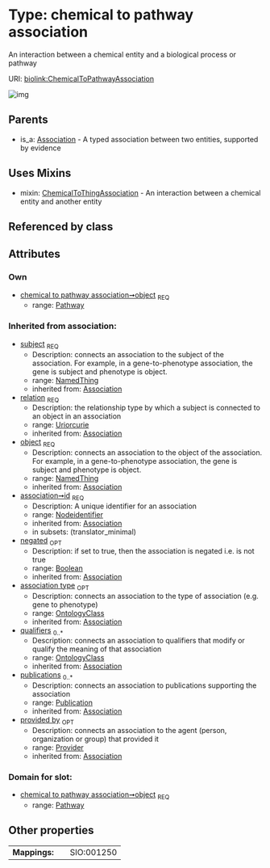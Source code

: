 
# Type: chemical to pathway association


An interaction between a chemical entity and a biological process or pathway

URI: [biolink:ChemicalToPathwayAssociation](https://w3id.org/biolink/vocab/ChemicalToPathwayAssociation)


![img](http://yuml.me/diagram/nofunky;dir:TB/class/\[Provider]<provided%20by(i)%200..1-%20\[ChemicalToPathwayAssociation&#124;relation(i):uriorcurie;id(i):nodeidentifier;negated(i):boolean%20%3F],%20\[Publication]<publications(i)%200..*-%20\[ChemicalToPathwayAssociation],%20\[OntologyClass]<qualifiers(i)%200..*-%20\[ChemicalToPathwayAssociation],%20\[OntologyClass]<association%20type(i)%200..1-%20\[ChemicalToPathwayAssociation],%20\[NamedThing]<subject(i)%201..1-%20\[ChemicalToPathwayAssociation],%20\[Pathway]<object%201..1-%20\[ChemicalToPathwayAssociation],%20\[ChemicalToPathwayAssociation]uses%20-.->\[ChemicalToThingAssociation],%20\[Association]^-\[ChemicalToPathwayAssociation])

## Parents

 *  is_a: [Association](Association.md) - A typed association between two entities, supported by evidence

## Uses Mixins

 *  mixin: [ChemicalToThingAssociation](ChemicalToThingAssociation.md) - An interaction between a chemical entity and another entity

## Referenced by class


## Attributes


### Own

 * [chemical to pathway association➞object](chemical_to_pathway_association_object.md)  <sub>REQ</sub>
    * range: [Pathway](Pathway.md)

### Inherited from association:

 * [subject](subject.md)  <sub>REQ</sub>
    * Description: connects an association to the subject of the association. For example, in a gene-to-phenotype association, the gene is subject and phenotype is object.
    * range: [NamedThing](NamedThing.md)
    * inherited from: [Association](Association.md)
 * [relation](relation.md)  <sub>REQ</sub>
    * Description: the relationship type by which a subject is connected to an object in an association
    * range: [Uriorcurie](types/Uriorcurie.md)
    * inherited from: [Association](Association.md)
 * [object](object.md)  <sub>REQ</sub>
    * Description: connects an association to the object of the association. For example, in a gene-to-phenotype association, the gene is subject and phenotype is object.
    * range: [NamedThing](NamedThing.md)
    * inherited from: [Association](Association.md)
 * [association➞id](association_id.md)  <sub>REQ</sub>
    * Description: A unique identifier for an association
    * range: [Nodeidentifier](types/Nodeidentifier.md)
    * inherited from: [Association](Association.md)
    * in subsets: (translator_minimal)
 * [negated](negated.md)  <sub>OPT</sub>
    * Description: if set to true, then the association is negated i.e. is not true
    * range: [Boolean](types/Boolean.md)
    * inherited from: [Association](Association.md)
 * [association type](association_type.md)  <sub>OPT</sub>
    * Description: connects an association to the type of association (e.g. gene to phenotype)
    * range: [OntologyClass](OntologyClass.md)
    * inherited from: [Association](Association.md)
 * [qualifiers](qualifiers.md)  <sub>0..*</sub>
    * Description: connects an association to qualifiers that modify or qualify the meaning of that association
    * range: [OntologyClass](OntologyClass.md)
    * inherited from: [Association](Association.md)
 * [publications](publications.md)  <sub>0..*</sub>
    * Description: connects an association to publications supporting the association
    * range: [Publication](Publication.md)
    * inherited from: [Association](Association.md)
 * [provided by](provided_by.md)  <sub>OPT</sub>
    * Description: connects an association to the agent (person, organization or group) that provided it
    * range: [Provider](Provider.md)
    * inherited from: [Association](Association.md)

### Domain for slot:

 * [chemical to pathway association➞object](chemical_to_pathway_association_object.md)  <sub>REQ</sub>
    * range: [Pathway](Pathway.md)

## Other properties

|  |  |  |
| --- | --- | --- |
| **Mappings:** | | SIO:001250 |


